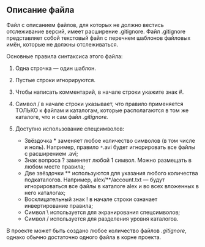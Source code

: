 ## Описание файла

Файл с описанием файлов, для которых не должно вестись отслеживание версий, имеет расширение .gitignore. Файл .gitignore представляет собой текстовый файл с перечнем шаблонов файловых имён, которые не должны отслеживаться.

Основные правила синтаксиса этого файла:

1. Одна строчка — один шаблон.

2. Пустые строки игнорируются.
3. Чтобы написать комментарий, в начале строки укажите знак #.
4. Символ / в начале строки указывает, что правило применяется ТОЛЬКО к файлам и каталогам, которые располагаются в том же каталоге, что и сам файл *.gitignore.*
5. Доступно использование спецсимволов:
   - Звёздочка * заменяет любое количество символов (в том числе и ноль). Например, правило `*`.avi будет игнорировать все файлы с расширением .avi;
   - Знак вопроса ? заменяет любой 1 символ. Можно размещать в любом месте правила;
   - Две звёздочки ** используются для указания любого количества подкаталогов. Например, alex/**/account.txt — будут игнорироваться все файлы в каталоге alex и во всех вложенных в него каталогах;
   - Восклицательный знак ! в начале строки означает инвертирование правила;
   - Символ \ используется для экранирования спецсимволов;
   - Символ / используется для разделения уровня каталогов.

В проекте может быть создано любое количество файлов *.gitignore*, однако обычно достаточно одного файла в корне проекта.

